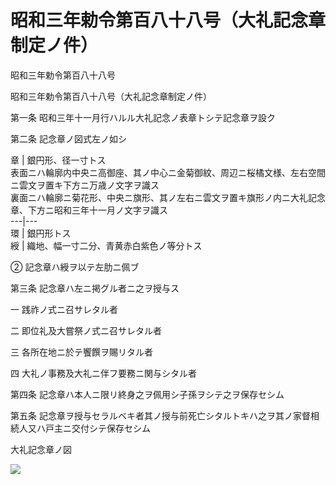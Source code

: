 # 昭和三年勅令第百八十八号（大礼記念章制定ノ件）

昭和三年勅令第百八十八号

昭和三年勅令第百八十八号（大礼記念章制定ノ件）

第一条 昭和三年十一月行ハルル大礼記念ノ表章トシテ記念章ヲ設ク

第二条 記念章ノ図式左ノ如シ

章 |  銀円形、径一寸トス  
表面ニハ輪廓内中央ニ高御座、其ノ中心ニ金菊御紋、周辺ニ桜橘文様、左右空間ニ雲文ヲ置キ下方ニ万歳ノ文字ヲ識ス  
裏面ニハ輪廓ニ菊花形、中央ニ旗形、其ノ左右ニ雲文ヲ置キ旗形ノ内ニ大礼記念章、下方ニ昭和三年十一月ノ文字ヲ識ス  
---|---  
環 | 銀円形トス  
綬 | 織地、幅一寸二分、青黄赤白紫色ノ等分トス  
  
② 記念章ハ綬ヲ以テ左肋ニ佩ブ

第三条 記念章ハ左ニ掲グル者ニ之ヲ授与ス

一 践祚ノ式ニ召サレタル者

二 即位礼及大嘗祭ノ式ニ召サレタル者

三 各所在地ニ於テ饗饌ヲ賜リタル者

四 大礼ノ事務及大礼ニ伴フ要務ニ関与シタル者

第四条 記念章ハ本人ニ限リ終身之ヲ佩用シ子孫ヲシテ之ヲ保存セシム

第五条 記念章ヲ授与セラルベキ者其ノ授与前死亡シタルトキハ之ヲ其ノ家督相続人又ハ戸主ニ交付シテ保存セシム

大礼記念章ノ図

![](/./pict/S03CH01000188-001.jpg)
